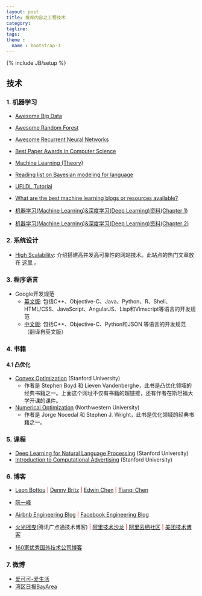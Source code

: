 ```yaml
---
layout: post
title: 推荐内容之工程技术
category:
tagline:
tags:
theme :
  name : bootstrap-3
---
```

{% include JB/setup %}

## 技术

### 1. 机器学习

+ [Awesome Big Data](https://github.com/onurakpolat/awesome-bigdata)
+ [Awesome Random Forest](http://jiwonkim.org/awesome-random-forest/)
+ [Awesome Recurrent Neural Networks](https://github.com/kjw0612/awesome-rnn)
+ [Best Paper Awards in Computer Science](http://jeffhuang.com/best_paper_awards.html)
+ [Machine Learning (Theory)](http://hunch.net/)
+ [Reading list on Bayesian modeling for language](http://homepages.inf.ed.ac.uk/sgwater/reading_list.html)
+ [UFLDL Tutorial](http://ufldl.stanford.edu/wiki/index.php/UFLDL_Tutorial)
+ [What are the best machine learning blogs or resources available?](https://www.quora.com/What-are-the-best-machine-learning-blogs-or-resources-available)

+ [机器学习(Machine Learning)&深度学习(Deep Learning)资料(Chapter 1)](https://github.com/ty4z2008/Qix/blob/master/dl.md)
+ [机器学习(Machine Learning)&深度学习(Deep Learning)资料(Chapter 2)](https://github.com/ty4z2008/Qix/blob/master/dl2.md)

### 2. 系统设计

+ [High Scalability](http://highscalability.com/): 介绍搭建高并发高可靠性的网站技术。此站点的热门文章放在 [这里](http://highscalability.com/all-time-favorites/) 。

### 3. 程序语言

+ Google开发规范
  - [英文版](https://github.com/google/styleguide): 包括C++、Objective-C、Java、Python、R、Shell、HTML/CSS、JavaScript、AngularJS、Lisp和Vimscript等语言的开发规范
  - [中文版](https://github.com/zh-google-styleguide/zh-google-styleguide): 包括C++、Objective-C、Python和JSON 等语言的开发规范（翻译自英文版）

### 4. 书籍

#### 4.1 凸优化

+ [Convex Optimization](http://stanford.edu/~boyd/cvxbook/) (Stanford University)
  - 作者是 Stephen Boyd 和 Lieven Vandenberghe，此书是凸优化领域的经典书籍之一。上面这个网址不仅有书籍的超链接，还有作者在斯坦福大学开课的课件。
+ [Numerical Optimization](http://home.agh.edu.pl/~pba/pdfdoc/Numerical_Optimization.pdf) (Northwestern University)
  - 作者是 Jorge Nocedal 和 Stephen J. Wright，此书是优化领域的经典书籍之一。

### 5. 课程

+ [Deep Learning for Natural Language Processing](http://cs224d.stanford.edu/index.html) (Stanford University)
+ [Introduction to Computational Advertising](https://web.stanford.edu/class/msande239/) (Stanford University)

### 6. 博客

+ [Leon Bottou](http://leon.bottou.org/) <font color='red'>|</font> [Denny Britz](http://www.wildml.com/) <font color='red'>|</font> [Edwin Chen](http://blog.echen.me/) <font color='red'>|</font> [Tianqi Chen](http://homes.cs.washington.edu/~tqchen/)
+ [阮一峰](http://www.ruanyifeng.com/blog/)

+ [Airbnb Engineering Blog](http://nerds.airbnb.com/)  <font color='red'>|</font> [Facebook Engineering Blog](https://code.facebook.com/posts/)
+ [火光摇曳](http://www.flickering.cn/)(腾讯广点通技术博客) <font color='red'>|</font> [阿里技术沙龙](http://club.alibabatech.org/index.htm) <font color='red'>|</font> [阿里云栖社区](https://yq.aliyun.com/) <font color='red'>|</font> [美团技术博客](http://tech.meituan.com/)

+ [160家优秀国外技术公司博客](https://zhuanlan.zhihu.com/p/20641362)

### 7. 微博

+ [爱可可-爱生活](http://weibo.com/fly51fly)
+ [湾区日报BayArea](http://weibo.com/wanquribao)
